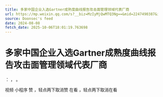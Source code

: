 ```yaml
---
title: 多家中国企业入选Gartner成熟度曲线报告攻击面管理领域代表厂商
url: https://mp.weixin.qq.com/s?__biz=MzIyMjQwMTQ3Ng==&mid=2247490387&idx=1&sn=b8c8acd146a8c44ce33044d5e64e7a52
source: Doonsec's feed
date: 2024-08-08
fetch_date: 2025-10-06T18:01:19.763698
---
```


# 多家中国企业入选Gartner成熟度曲线报告攻击面管理领域代表厂商

：
，
。

视频
小程序
赞
，轻点两下取消赞
在看
，轻点两下取消在看